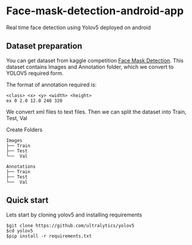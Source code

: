 # Face-mask-detection-android-app

Real time face detection using Yolov5 deployed on android


## Dataset preparation 

You can get dataset from kaggle competition [Face Mask Detection](https://www.kaggle.com/andrewmvd/face-mask-detection).
This dataset contains Images and Annotation folder, which we convert to YOLOV5 required form.

The format of annotation required is:

```
<class> <x> <y> <width> <height>
ex 0 2.0 12.0 240 320
```
We convert xml files to text files. Then we can split the dataset into Train, Test, Val

Create Folders 

    
    Images
    ├── Train
    ├── Test
    └──  Val
    
    Annotations
    ├── Train
    ├── Test
    └──  Val


## Quick start

Lets start by cloning yolov5 and installing requirements 

```
$git clone https://github.com/ultralytics/yolov5
$cd yolov5
$pip install -r requirements.txt
```

